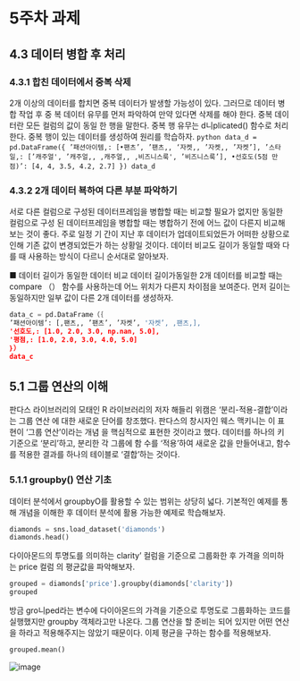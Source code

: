 # 5주차 과제
## 4.3 데이터 병합 후 처리
### 4.3.1 합친 데이터에서 중복 삭제
2개 이상의 데이터를 합치면 중복 데이터가 발생할 가능성이 있다. 그러므로 데이터 병합 작업 후 중
복 데이터 유무를 먼저 파악하여 만약 있다면 삭제를 해야 한다. 중복 데이터란 모든 컬럼의 값이 동일
한 행을 말한다. 중복 행 유무는 d니plicated() 함수로 처리한다. 중복 행이 있는 데이터를 생성하여
원리를 학습하자.
``python
data_d = pd.DataFrame({
’패션아이템,: [•팬츠’, ’팬츠,, ‘자켓,, ’자켓,, ’자켓’],
’스타일,: [’캐주얼', ’캐주얼,, ,캐주얼,, ,비즈니스룩', ’비즈니스룩’],
•선호도(5점 만점)’: [4, 4, 3.5, 4.2, 2.7]
})
data_d
``
### 4.3.2 2개 데이터 뵥하여 다른 부분 파악하기
서로 다른 컬럼으로 구성된 데이터프레임을 병합할 때는 비교할 필요가 없지만 동일한 컬럼으로 구성
된 데이터프레임을 병합할 때는 병합하기 전에 어느 값이 다른지 비교해보는 것이 좋다. 주로 일정 기
간이 지난 후 데이터가 업데이트되었든가 어떠한 상황으로 인해 기존 값이 변경되었든가 하는 상황일
것이다. 데이터 비교도 길이가 동일할 때와 다를 때 사용하는 방식이 다르니 순서대로 알아보자.

■ 데이터 길이가 동일한 데이터 비교
데이터 길이가동일한 2개 데이터를 비교할 때는 compare （） 함수를 사용하는데 어느 위치가 다른지
차이점을 보여준다. 먼저 길이는 동일하지만 일부 값이 다른 2개 데이터를 생성하자.
```python
data_c = pd.DataFrame（｛
’패션아이템’: [,팬츠,, ’팬츠’, ’자켓’, '자켓’, ,팬츠,],
'선호도,: [1.0, 2.0, 3.0, np.nan, 5.0],
'평점,: [1.0, 2.0, 3.0, 4.0, 5.0]
｝）
data_c
```

## 5.1 그룹 연산의 이해
판다스 라이브러리의 모태인 R 라이브러리의 저자 해들리 위캠은 ‘분리-적용-결합’이라는 그룹 연산
에 대한 새로운 단어를 창조했다. 판다스의 창시자인 웨스 맥키니는 이 표현이 ‘그룹 연산’이라는 개념
을 핵심적으로 표현한 것이라고 했다. 데이터를 하나의 키 기준으로 ‘분리’하고, 분리한 각 그룹에 함
수를 ‘적용’하여 새로운 값을 만들어내고, 함수를 적용한 결과를 하나의 테이블로 ‘결합’하는 것이다.

### 5.1.1 groupby() 연산 기초
데이터 분석에서 groupbyO를 활용할 수 있는 범위는 상당히 넓다. 기본적인 예제를 통해 개념을
이해한 후 데이터 분석에 활용 가능한 예제로 학습해보자.

```python
diamonds = sns.load_dataset('diamonds')
diamonds.head()
```
다이아몬드의 투명도를 의미하는 clarity’ 컬럼을 기준으로 그룹화한 후 가격을 의미하는 price 컬럼
의 평균값을 파악해보자.
```python
grouped = diamonds['price'].groupby(diamonds['clarity'])
grouped
```
방금 gro니ped라는 변수에 다이아몬드의 가격을 기준으로 투명도로 그룹화하는 코드를 실행했지만
groupby 객체라고만 나온다. 그룹 연산을 할 준비는 되어 있지만 어떤 연산을 하라고 적용해주지는
않았기 때문이다. 이제 평균을 구하는 함수를 적용해보자.
```python
grouped.mean()
```
![image](https://github.com/sejongsmarcle/2023_Autumn_DataAnalysisStudy/assets/128113698/3e6e2158-d18d-486a-a3fe-df62947d6165)


